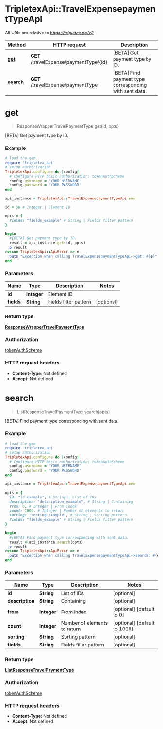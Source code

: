 # TripletexApi::TravelExpensepaymentTypeApi

All URIs are relative to *https://tripletex.no/v2*

Method | HTTP request | Description
------------- | ------------- | -------------
[**get**](TravelExpensepaymentTypeApi.md#get) | **GET** /travelExpense/paymentType/{id} | [BETA] Get payment type by ID.
[**search**](TravelExpensepaymentTypeApi.md#search) | **GET** /travelExpense/paymentType | [BETA] Find payment type corresponding with sent data.


# **get**
> ResponseWrapperTravelPaymentType get(id, opts)

[BETA] Get payment type by ID.



### Example
```ruby
# load the gem
require 'tripletex_api'
# setup authorization
TripletexApi.configure do |config|
  # Configure HTTP basic authorization: tokenAuthScheme
  config.username = 'YOUR USERNAME'
  config.password = 'YOUR PASSWORD'
end

api_instance = TripletexApi::TravelExpensepaymentTypeApi.new

id = 56 # Integer | Element ID

opts = { 
  fields: "fields_example" # String | Fields filter pattern
}

begin
  #[BETA] Get payment type by ID.
  result = api_instance.get(id, opts)
  p result
rescue TripletexApi::ApiError => e
  puts "Exception when calling TravelExpensepaymentTypeApi->get: #{e}"
end
```

### Parameters

Name | Type | Description  | Notes
------------- | ------------- | ------------- | -------------
 **id** | **Integer**| Element ID | 
 **fields** | **String**| Fields filter pattern | [optional] 

### Return type

[**ResponseWrapperTravelPaymentType**](ResponseWrapperTravelPaymentType.md)

### Authorization

[tokenAuthScheme](../README.md#tokenAuthScheme)

### HTTP request headers

 - **Content-Type**: Not defined
 - **Accept**: Not defined



# **search**
> ListResponseTravelPaymentType search(opts)

[BETA] Find payment type corresponding with sent data.



### Example
```ruby
# load the gem
require 'tripletex_api'
# setup authorization
TripletexApi.configure do |config|
  # Configure HTTP basic authorization: tokenAuthScheme
  config.username = 'YOUR USERNAME'
  config.password = 'YOUR PASSWORD'
end

api_instance = TripletexApi::TravelExpensepaymentTypeApi.new

opts = { 
  id: "id_example", # String | List of IDs
  description: "description_example", # String | Containing
  from: 0, # Integer | From index
  count: 1000, # Integer | Number of elements to return
  sorting: "sorting_example", # String | Sorting pattern
  fields: "fields_example" # String | Fields filter pattern
}

begin
  #[BETA] Find payment type corresponding with sent data.
  result = api_instance.search(opts)
  p result
rescue TripletexApi::ApiError => e
  puts "Exception when calling TravelExpensepaymentTypeApi->search: #{e}"
end
```

### Parameters

Name | Type | Description  | Notes
------------- | ------------- | ------------- | -------------
 **id** | **String**| List of IDs | [optional] 
 **description** | **String**| Containing | [optional] 
 **from** | **Integer**| From index | [optional] [default to 0]
 **count** | **Integer**| Number of elements to return | [optional] [default to 1000]
 **sorting** | **String**| Sorting pattern | [optional] 
 **fields** | **String**| Fields filter pattern | [optional] 

### Return type

[**ListResponseTravelPaymentType**](ListResponseTravelPaymentType.md)

### Authorization

[tokenAuthScheme](../README.md#tokenAuthScheme)

### HTTP request headers

 - **Content-Type**: Not defined
 - **Accept**: Not defined



